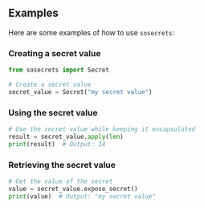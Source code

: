 ## Examples

Here are some examples of how to use `sosecrets`:

### Creating a secret value

```python
from sosecrets import Secret

# Create a secret value
secret_value = Secret("my secret value")
```

### Using the secret value

```python
# Use the secret value while keeping it encapsulated
result = secret_value.apply(len)
print(result)  # Output: 14
```

### Retrieving the secret value

```python
# Get the value of the secret
value = secret_value.expose_secret()
print(value)  # Output: "my secret value"
```